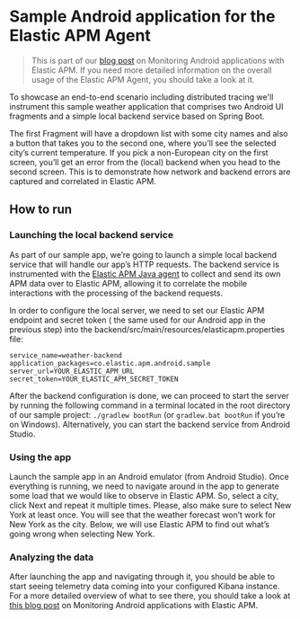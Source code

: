 # Sample Android application for the Elastic APM Agent

> This is part of
> our [blog post](https://www.elastic.co/blog/monitoring-android-applications-elastic-apm) on
> Monitoring Android applications with Elastic APM. If you need more detailed information on the
> overall usage of the Elastic APM Agent, you should take a look at it.

To showcase an end-to-end scenario including distributed tracing we'll instrument this sample
weather application that comprises two Android UI fragments and a simple local backend
service based on Spring Boot.

The first Fragment will have a dropdown list with some city names and also a button that takes you
to the second one, where you’ll see the selected city’s current temperature. If you pick a
non-European city on the first screen, you’ll get an error from the (local) backend when you head to
the second screen. This is to demonstrate how network and backend errors are captured and correlated
in Elastic APM.

## How to run

### Launching the local backend service

As part of our sample app, we’re going to launch a simple local backend service that will handle our
app’s HTTP requests. The backend service is instrumented with
the [Elastic APM Java agent](https://www.elastic.co/guide/en/apm/agent/java/current/index.html) to
collect
and send its own APM data over to Elastic APM, allowing it to correlate the mobile interactions with
the processing of the backend requests.

In order to configure the local server, we need to set our Elastic APM endpoint and secret token (
the same used for our Android app in the previous step) into the
backend/src/main/resources/elasticapm.properties file:

```properties
service_name=weather-backend
application_packages=co.elastic.apm.android.sample
server_url=YOUR_ELASTIC_APM_URL
secret_token=YOUR_ELASTIC_APM_SECRET_TOKEN
```

After the backend configuration is done, we can proceed to start the server by running the following
command in a terminal located in the root directory of our sample project: `./gradlew bootRun` (or
`gradlew.bat bootRun` if you’re on Windows). Alternatively, you can start the backend service from
Android Studio.

### Using the app

Launch the sample app in an Android emulator (from Android Studio). Once everything is running, we
need to navigate around in the app to generate some load that we would like to observe in Elastic
APM. So, select a city, click Next and repeat it multiple times. Please, also make sure to select
New York at least once. You will see that the weather forecast won’t work for New York as the city.
Below, we will use Elastic APM to find out what’s going wrong when selecting New York.

### Analyzing the data

After launching the app and navigating through it, you should be able to start seeing telemetry data
coming into your configured Kibana instance. For a more detailed overview of what to see there, you
should take a look
at [this blog post](https://www.elastic.co/blog/monitoring-android-applications-elastic-apm) on
Monitoring Android applications with Elastic APM.